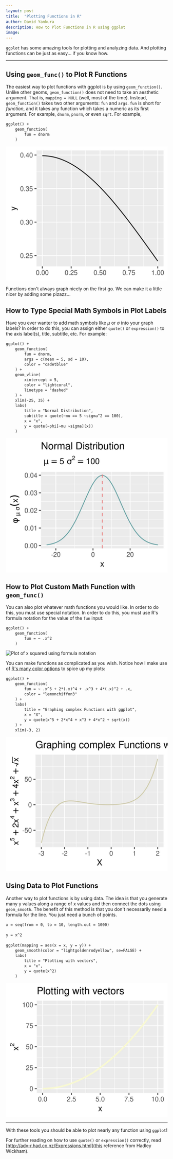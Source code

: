 ```yaml
---
layout: post
title:  "Plotting Functions in R"
author: David Yankura
description: How to Plot Functions in R using ggplot
image: 
---
```


`ggplot` has some amazing tools for plotting and analyzing data. And plotting functions can be just as easy... if you know how. 

---

## Using `geom_func()` to Plot R Functions 
The easiest way to plot functions with ggplot is by using `geom_function()`. Unlike other geoms, `geom_function()` does not need to take an aesthetic argument. That is, `mapping = NULL` (well, most of the time). Instead, `geom_function()` takes two other arguments: `fun` and `args`. `fun` is short for *function*, and it takes any function which takes a numeric as its first argument. For example, `dnorm`, `pnorm`, or even `sqrt`. For example, 

    ggplot() + 
        geom_function(
            fun = dnorm
        )

<!--Insert first graph here-->
![Portion of normal distribution](../assets/images/Post_1/plot_1.jpg)

Functions don't always graph nicely on the first go. We can make it a little nicer by adding some pizazz... 

## How to Type Special Math Symbols in Plot Labels
Have you ever wanter to add math symbols like $\mu$ or $\sigma$ into your graph labels? In order to do this, you can assign either `quote()` or `expression()` to the axis label(s), title, subtitle, etc. For example: 

    ggplot() + 
        geom_function(
            fun = dnorm, 
            args = c(mean = 5, sd = 10), 
            color = "cadetblue"
        ) + 
        geom_vline(
            xintercept = 5, 
            color = "lightcoral", 
            linetype = "dashed"
        ) + 
        xlim(-25, 35) + 
        labs(
            title = "Normal Distribution", 
            subtitle = quote(~mu == 5 ~sigma^2 == 100), 
            x = "x", 
            y = quote(~phi[~mu ~sigma](x)) 
        )

<!--Insert second graph here-->
![Plot of normal dustribution](../assets/images/Post_1/plot_2.jpg)

## How to Plot Custom Math Function with `geom_func()`
You can also plot whatever math functions you would like. In order to do this, you must use special notation. In order to do this, you must use R's formula notation for the value of the `fun` input: 

    ggplot() + 
        geom_function(
            fun = ~ .x^2
        )

<!--Insert third graph here-->
![Plot of x squared using formula notation](../assets/images/Post_3/plot_3.jpg)

You can make functions as complicated as you wish. Notice how I make use of [R's many color options](http://sape.inf.usi.ch/quick-reference/ggplot2/colour) to spice up my plots: 

    ggplot() + 
        geom_function(
            fun = ~ .x^5 + 2*(.x)^4 + .x^3 + 4*(.x)^2 + .x, 
            color = "lemonchiffon3"
        ) + 
        labs(
            title = "Graphing complex Functions with ggplot", 
            x = "X", 
            y = quote(x^5 + 2*x^4 + x^3 + 4*x^2 + sqrt(x))
        ) + 
        xlim(-3, 2) 

<!--Insert fourth graph here-->
![Plot of a polynomial](../assets/images/Post_1/plot_4.jpg)

## Using Data to Plot Functions 

Another way to plot functions is by using data. The idea is that you generate many y values along a range of x values and then connect the dots using `geom_smooth`. The benefit of this method is that you don't necessarily need a formula for the line. You just need a bunch of points. 

    x = seq(from = 0, to = 10, length.out = 1000)

    y = x^2

    ggplot(mapping = aes(x = x, y = y)) + 
        geom_smooth(color = "lightgoldenrodyellow", se=FALSE) + 
        labs(
            title = "Plotting with vectors", 
            x = "x", 
            y = quote(x^2)
        )

![Plot of x squared using vectors](../assets/images/Post_1/plot_5.jpg)

--- 

With these tools you should be able to plot nearly any function using `ggplot`! 

For further reading on how to use `quote()` or `expression()` correctly, read [http://adv-r.had.co.nz/Expressions.html](this reference from Hadley Wickham). 

